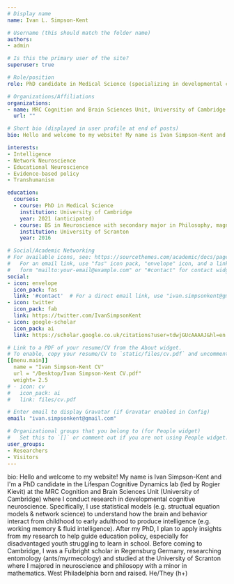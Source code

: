 ```yaml
---
# Display name
name: Ivan L. Simpson-Kent

# Username (this should match the folder name)
authors:
- admin

# Is this the primary user of the site?
superuser: true

# Role/position
role: PhD candidate in Medical Science (specializing in developmental cognitive neuroscience)

# Organizations/Affiliations
organizations:
- name: MRC Cognition and Brain Sciences Unit, University of Cambridge
  url: ""

# Short bio (displayed in user profile at end of posts)
bio: Hello and welcome to my website! My name is Ivan Simpson-Kent and I'm a PhD candidate at the University of Cambridge where I condcut research in developmental cognitive neuroscience. Specifically, I use statistical models (e.g. structual equation models & network science) to understand how the brain and behavior interact during childhood and adolescence to produce intelligence (e.g. working memory & fluid intelligence). After my PhD, I plan to apply insights from my research to help guide education policy, especially for disadvantaged youth struggling to learn in school. 

interests:
- Intelligence
- Network Neuroscience
- Educational Neuroscience
- Evidence-based policy
- Transhumanism

education:
  courses:
  - course: PhD in Medical Science
    institution: University of Cambridge
    year: 2021 (anticipated)
  - course: BS in Neuroscience with secondary major in Philosophy, magna cum laude 
    institution: University of Scranton
    year: 2016

# Social/Academic Networking
# For available icons, see: https://sourcethemes.com/academic/docs/page-builder/#icons
#   For an email link, use "fas" icon pack, "envelope" icon, and a link in the
#   form "mailto:your-email@example.com" or "#contact" for contact widget.
social:
- icon: envelope
  icon_pack: fas
  link: '#contact'  # For a direct email link, use "ivan.simpsonkent@gmail.com".
- icon: twitter
  icon_pack: fab
  link: https://twitter.com/IvanSimpsonKent
- icon: google-scholar
  icon_pack: ai
  link: https://scholar.google.co.uk/citations?user=tdwjGUcAAAAJ&hl=en

# Link to a PDF of your resume/CV from the About widget.
# To enable, copy your resume/CV to `static/files/cv.pdf` and uncomment the lines below.
[[menu.main]]
  name = "Ivan Simpson-Kent CV"
  url = "/Desktop/Ivan Simpson-Kent CV.pdf"
  weight= 2.5
# - icon: cv
#   icon_pack: ai
#   link: files/cv.pdf

# Enter email to display Gravatar (if Gravatar enabled in Config)
email: "ivan.simpsonkent@gmail.com"

# Organizational groups that you belong to (for People widget)
#   Set this to `[]` or comment out if you are not using People widget.
user_groups:
- Researchers
- Visitors
---
```


bio: 
Hello and welcome to my website! My name is Ivan Simpson-Kent and I'm a PhD candidate in the Lifespan Cognitive Dynamics lab (led by Rogier Kievit) at the MRC Cognition and Brain Sciences Unit (University of Cambridge) where I conduct research in developmental cognitive neuroscience. Specifically, I use statistical models (e.g. structual equation models & network science) to understand how the brain and behavior interact from childhood to early adulthood to produce intelligence (e.g. working memory & fluid intelligence). After my PhD, I plan to apply insights from my research to help guide education policy, especially for disadvantaged youth struggling to learn in school. Before coming to Cambridge, I was a Fulbright scholar in Regensburg Germany, researching entomology (ants/myrmecology) and studied at the University of Scranton where I majored in neuroscience and philosopy with a minor in mathematics. West Philadelphia born and raised. He/They (h+)
